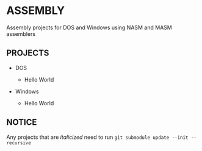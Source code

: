 # ASSEMBLY

Assembly projects for DOS and Windows using NASM and MASM assemblers


## PROJECTS

-	DOS

	- Hello World
- Windows

  - Hello World

## NOTICE

Any projects that are *italicized* need to run `git submodule update --init --recursive`
